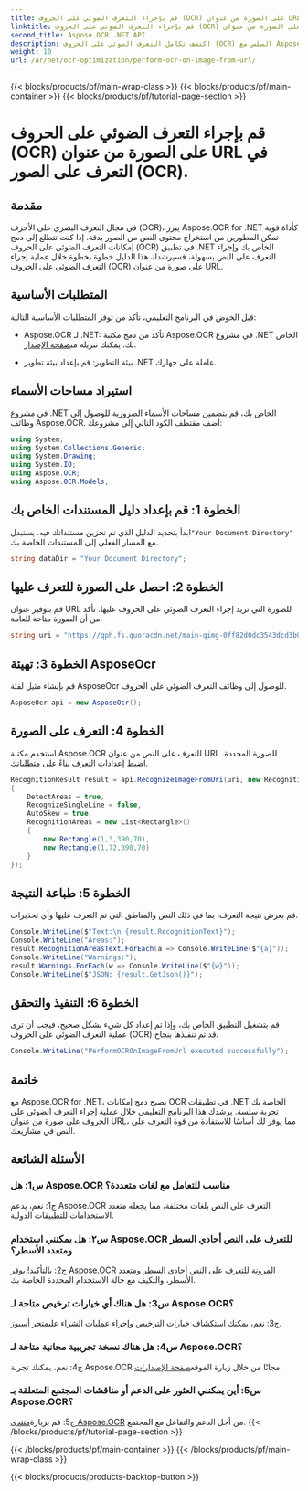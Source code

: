 ```yaml
---
title: قم بإجراء التعرف الضوئي على الحروف (OCR) على الصورة من عنوان URL في التعرف على الصور (OCR).
linktitle: قم بإجراء التعرف الضوئي على الحروف (OCR) على الصورة من عنوان URL في التعرف على الصور (OCR).
second_title: Aspose.OCR .NET API
description: اكتشف تكامل التعرف الضوئي على الحروف (OCR) السلس مع Aspose.OCR لـ .NET. التعرف على النص من الصور بدقة.
weight: 10
url: /ar/net/ocr-optimization/perform-ocr-on-image-from-url/
---
```


{{< blocks/products/pf/main-wrap-class >}}
{{< blocks/products/pf/main-container >}}
{{< blocks/products/pf/tutorial-page-section >}}

# قم بإجراء التعرف الضوئي على الحروف (OCR) على الصورة من عنوان URL في التعرف على الصور (OCR).

## مقدمة

في مجال التعرف البصري على الأحرف (OCR)، يبرز Aspose.OCR for .NET كأداة قوية تمكن المطورين من استخراج محتوى النص من الصور بدقة. إذا كنت تتطلع إلى دمج إمكانات التعرف الضوئي على الحروف (OCR) في تطبيق .NET الخاص بك وإجراء التعرف على النص بسهولة، فسيرشدك هذا الدليل خطوة بخطوة خلال عملية إجراء التعرف الضوئي على الحروف (OCR) على صورة من عنوان URL.

## المتطلبات الأساسية

قبل الخوض في البرنامج التعليمي، تأكد من توفر المتطلبات الأساسية التالية:

-  Aspose.OCR لـ .NET: تأكد من دمج مكتبة Aspose.OCR في مشروع .NET الخاص بك. يمكنك تنزيله من[صفحة الإصدار](https://releases.aspose.com/ocr/net/).

- بيئة التطوير: قم بإعداد بيئة تطوير .NET عاملة على جهازك.

## استيراد مساحات الأسماء

في مشروع .NET الخاص بك، قم بتضمين مساحات الأسماء الضرورية للوصول إلى وظائف Aspose.OCR. أضف مقتطف الكود التالي إلى مشروعك:

```csharp
using System;
using System.Collections.Generic;
using System.Drawing;
using System.IO;
using Aspose.OCR;
using Aspose.OCR.Models;
```

## الخطوة 1: قم بإعداد دليل المستندات الخاص بك

 ابدأ بتحديد الدليل الذي تم تخزين مستنداتك فيه. يستبدل`"Your Document Directory"` مع المسار الفعلي إلى المستندات الخاصة بك.

```csharp
string dataDir = "Your Document Directory";
```

## الخطوة 2: احصل على الصورة للتعرف عليها

قم بتوفير عنوان URL للصورة التي تريد إجراء التعرف الضوئي على الحروف عليها. تأكد من أن الصورة متاحة للعامة.

```csharp
string uri = "https://qph.fs.quoracdn.net/main-qimg-0ff82d0dc3543dcd3b06028f5476c2e4";
```

## الخطوة 3: تهيئة AsposeOcr

قم بإنشاء مثيل لفئة AsposeOcr للوصول إلى وظائف التعرف الضوئي على الحروف.

```csharp
AsposeOcr api = new AsposeOcr();
```

## الخطوة 4: التعرف على الصورة

استخدم مكتبة Aspose.OCR للتعرف على النص من عنوان URL للصورة المحددة. اضبط إعدادات التعرف بناءً على متطلباتك.

```csharp
RecognitionResult result = api.RecognizeImageFromUri(uri, new RecognitionSettings
{
    DetectAreas = true,
    RecognizeSingleLine = false,
    AutoSkew = true,
    RecognitionAreas = new List<Rectangle>()
    {
        new Rectangle(1,3,390,70),
        new Rectangle(1,72,390,70)
    }
});
```

## الخطوة 5: طباعة النتيجة

قم بعرض نتيجة التعرف، بما في ذلك النص والمناطق التي تم التعرف عليها وأي تحذيرات.

```csharp
Console.WriteLine($"Text:\n {result.RecognitionText}");
Console.WriteLine("Areas:");
result.RecognitionAreasText.ForEach(a => Console.WriteLine($"{a}"));
Console.WriteLine("Warnings:");
result.Warnings.ForEach(w => Console.WriteLine($"{w}"));
Console.WriteLine($"JSON: {result.GetJson()}");
```

## الخطوة 6: التنفيذ والتحقق

قم بتشغيل التطبيق الخاص بك، وإذا تم إعداد كل شيء بشكل صحيح، فيجب أن ترى عملية التعرف الضوئي على الحروف (OCR) قد تم تنفيذها بنجاح.

```csharp
Console.WriteLine("PerformOCROnImageFromUrl executed successfully");
```

## خاتمة

مع Aspose.OCR for .NET، يصبح دمج إمكانات OCR في تطبيقات .NET الخاصة بك تجربة سلسة. يرشدك هذا البرنامج التعليمي خلال عملية إجراء التعرف الضوئي على الحروف على صورة من عنوان URL، مما يوفر لك أساسًا للاستفادة من قوة التعرف على النص في مشاريعك.

## الأسئلة الشائعة

### س1: هل Aspose.OCR مناسب للتعامل مع لغات متعددة؟

ج1: نعم، يدعم Aspose.OCR التعرف على النص بلغات مختلفة، مما يجعله متعدد الاستخدامات للتطبيقات الدولية.

### س٢: هل يمكنني استخدام Aspose.OCR للتعرف على النص أحادي السطر ومتعدد الأسطر؟

ج2: بالتأكيد! يوفر Aspose.OCR المرونة للتعرف على النص أحادي السطر ومتعدد الأسطر، والتكيف مع حالة الاستخدام المحددة الخاصة بك.

### س3: هل هناك أي خيارات ترخيص متاحة لـ Aspose.OCR؟

 ج3: نعم، يمكنك استكشاف خيارات الترخيص وإجراء عمليات الشراء على[متجر أسبوز](https://purchase.aspose.com/buy).

### س4: هل هناك نسخة تجريبية مجانية متاحة لـ Aspose.OCR؟

 ج4: نعم، يمكنك تجربة Aspose.OCR مجانًا من خلال زيارة الموقع[صفحة الإصدارات](https://releases.aspose.com/).

### س5: أين يمكنني العثور على الدعم أو مناقشات المجتمع المتعلقة بـ Aspose.OCR؟

 ج5: قم بزيارة[منتدى Aspose.OCR](https://forum.aspose.com/c/ocr/16) من أجل الدعم والتفاعل مع المجتمع.
{{< /blocks/products/pf/tutorial-page-section >}}

{{< /blocks/products/pf/main-container >}}
{{< /blocks/products/pf/main-wrap-class >}}

{{< blocks/products/products-backtop-button >}}
